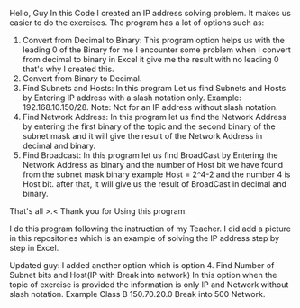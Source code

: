 Hello, Guy In this Code I created an IP address solving problem. It makes us easier to do the exercises. 
The program has a lot of options such as:
1. Convert from Decimal to Binary: This program option helps us with the leading 0 of the Binary
for me I encounter some problem when I convert from decimal to binary in Excel it give me the result with no leading 0 
that's why I created this.
2. Convert from Binary to Decimal.
3. Find Subnets and Hosts: In this program Let us find Subnets and Hosts by Entering IP address with a slash notation only.
Example: 192.168.10.150/28.
Note: Not for an IP address without slash notation.
4. Find Network Address: In this program let us find the Network Address by entering the first binary of the topic and the second binary of the subnet mask 
and it will give the result of the Network Address in decimal and binary.
5. Find Broadcast: In this program let us find BroadCast by Entering the Network Address as binary and the number of Host bit 
we have found from the subnet mask binary example Host = 2^4-2 and the number 4 is Host bit. after that, it will give us the result of BroadCast
in decimal and binary.

That's all >.< Thank you for Using this program.

I do this program following the instruction of my Teacher. I did add a picture in this repositories
which is an example of solving the IP address step by step in Excel.

Updated guy: I added another option which is option 4. Find Number of Subnet bits and Host(IP with Break into network) 
In this option when the topic of exercise is provided the information is only IP and Network without slash notation. 
Example Class B 150.70.20.0 Break into 500 Network.



